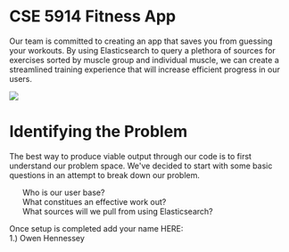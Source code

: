 # CSE 5914 Fitness App
Our team is committed to creating an app that saves you from guessing your workouts.  By using Elasticsearch to query a plethora of sources for exercises sorted by muscle group and individual muscle, we can create a streamlined training experience that will increase efficient progress in our users.

<img src=”https://i.imgur.com/O2PLdpk.jpeg”>

# Identifying the Problem

The best way to produce viable output through our code is to first understand our problem space. We've decided to start with some basic questions in an attempt to break down our problem.

<ol>
    Who is our user base? <br>
    What constitues an effective work out? <br>
    What sources will we pull from using Elasticsearch? <br>
</ol>

Once setup is completed add your name HERE: <br>
1.) Owen Hennessey <br>
